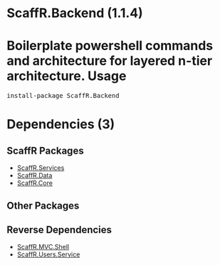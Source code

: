 ﻿ScaffR.Backend (1.1.4)
======
Boilerplate powershell commands and architecture for layered n-tier architecture.
Usage
======
<pre>install-package ScaffR.Backend</pre>
Dependencies (3)
=====

ScaffR Packages
------
* [ScaffR.Services](https://github.com/wcpro/ScaffR/tree/master/src/ScaffR.Services)
* [ScaffR.Data](https://github.com/wcpro/ScaffR/tree/master/src/ScaffR.Data)
* [ScaffR.Core](https://github.com/wcpro/ScaffR/tree/master/src/ScaffR.Core)

Other Packages
------

Reverse Dependencies
-----
* [ScaffR.MVC.Shell](https://github.com/wcpro/ScaffR/tree/master/src/ScaffR.MVC.Shell)
* [ScaffR.Users.Service](https://github.com/wcpro/ScaffR/tree/master/src/ScaffR.Users.Service)
